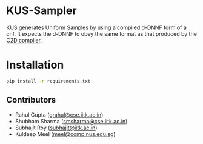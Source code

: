 # KUS-Sampler
KUS generates Uniform Samples by using a compiled d-DNNF form of a cnf. It expects the d-DNNF to obey the same format as that produced by the [C2D compiler](http://reasoning.cs.ucla.edu/c2d/).

# Installation
```bash
pip install -r requirements.txt
```

## Contributors
  * Rahul Gupta (grahul@cse.iitk.ac.in)
  * Shubham Sharma (smsharma@cse.iitk.ac.in)
  * Subhajit Roy (subhajit@iitk.ac.in)
  * Kuldeep Meel (meel@comp.nus.edu.sg)